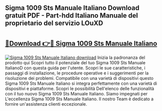 ## Sigma 1009 Sts Manuale Italiano Download gratuit PDF - Part-hdd Italiano Manuale del proprietario del servizio LOuXD

# <h2><a href="http://dfb56j5.blite.top/?on=Sigma+1009+Sts+Manuale+Italiano">🔗Download 👉🔴 Sigma 1009 Sts Manuale Italiano</a></h2>

[![Sigma 1009 Sts Manuale Italiano download](https://i.imgur.com/lujVjoI.png)](http://dfb56j5.blite.top/?on=Sigma+1009+Sts+Manuale+Italiano)
Inizia la padronanza del prodotto qui Scopri tutto il potenziale del tuo Sigma 1009 Sts Manuale ItalianoD con questa guida per l'utente. Scopri le sue caratteristiche, i passaggi di installazione, le procedure operative e i suggerimenti per la risoluzione dei problemi. Compatibile con una varietà di dispositivi questo Sigma 1009 Sts Manuale Italiano si integra perfettamente con una varietà di dispositivi e piattaforme. Scopri le possibilità Dell'elenco delle funzionalità con il tuo nuovo Sigma 1009 Sts Manuale Italiano. Siamo impegnati per L'eccellenza Sigma 1009 Sts Manuale Italiano. Il nostro Team è dedicato a fornire un'assistenza clienti eccezionale.

